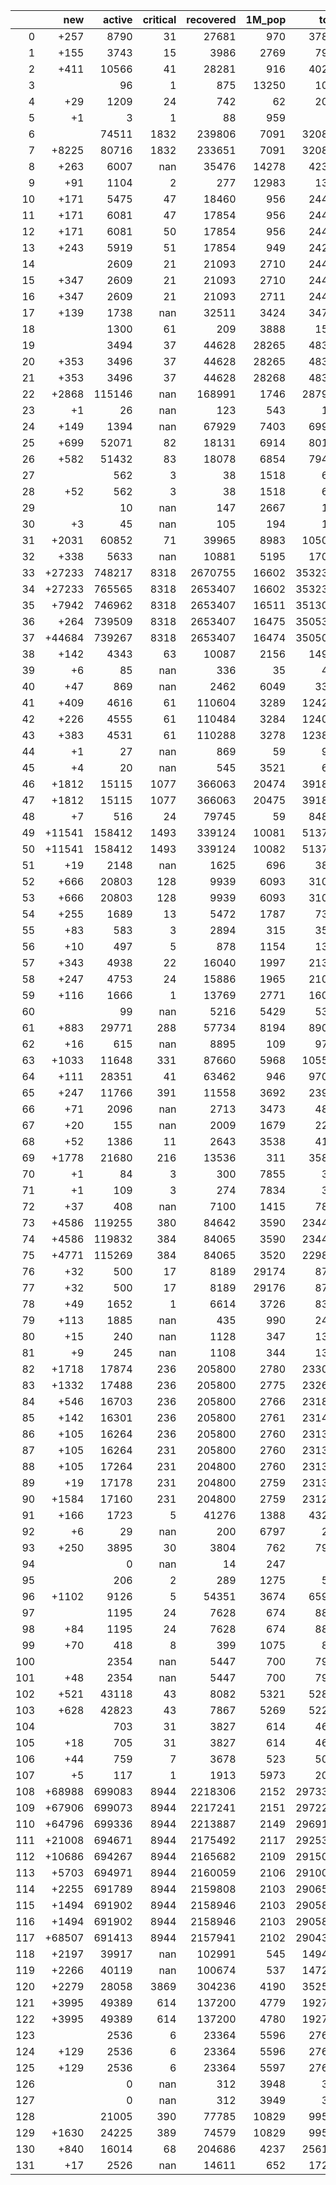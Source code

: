 |     |    new |   active |   critical |   recovered |   1M_pop |   total |
|----:|-------:|---------:|-----------:|------------:|---------:|--------:|
|   0 |   +257 |     8790 |         31 |       27681 |      970 |   37856 |
|   1 |   +155 |     3743 |         15 |        3986 |     2769 |    7967 |
|   2 |   +411 |    10566 |         41 |       28281 |      916 |   40258 |
|   3 |        |       96 |          1 |         875 |    13250 |    1024 |
|   4 |    +29 |     1209 |         24 |         742 |       62 |    2044 |
|   5 |     +1 |        3 |          1 |          88 |      959 |      94 |
|   6 |        |    74511 |       1832 |      239806 |     7091 |  320884 |
|   7 |  +8225 |    80716 |       1832 |      233651 |     7091 |  320884 |
|   8 |   +263 |     6007 |        nan |       35476 |    14278 |   42319 |
|   9 |    +91 |     1104 |          2 |         277 |    12983 |    1387 |
|  10 |   +171 |     5475 |         47 |       18460 |      956 |   24407 |
|  11 |   +171 |     6081 |         47 |       17854 |      956 |   24407 |
|  12 |   +171 |     6081 |         50 |       17854 |      956 |   24407 |
|  13 |   +243 |     5919 |         51 |       17854 |      949 |   24236 |
|  14 |        |     2609 |         21 |       21093 |     2710 |   24431 |
|  15 |   +347 |     2609 |         21 |       21093 |     2710 |   24431 |
|  16 |   +347 |     2609 |         21 |       21093 |     2711 |   24431 |
|  17 |   +139 |     1738 |        nan |       32511 |     3424 |   34759 |
|  18 |        |     1300 |         61 |         209 |     3888 |    1531 |
|  19 |        |     3494 |         37 |       44628 |    28265 |   48303 |
|  20 |   +353 |     3496 |         37 |       44628 |    28265 |   48303 |
|  21 |   +353 |     3496 |         37 |       44628 |    28268 |   48303 |
|  22 |  +2868 |   115146 |        nan |      168991 |     1746 |  287959 |
|  23 |     +1 |       26 |        nan |         123 |      543 |     156 |
|  24 |   +149 |     1394 |        nan |       67929 |     7403 |   69950 |
|  25 |   +699 |    52071 |         82 |       18131 |     6914 |   80178 |
|  26 |   +582 |    51432 |         83 |       18078 |     6854 |   79479 |
|  27 |        |      562 |          3 |          38 |     1518 |     605 |
|  28 |    +52 |      562 |          3 |          38 |     1518 |     605 |
|  29 |        |       10 |        nan |         147 |     2667 |     166 |
|  30 |     +3 |       45 |        nan |         105 |      194 |     150 |
|  31 |  +2031 |    60852 |         71 |       39965 |     8983 |  105050 |
|  32 |   +338 |     5633 |        nan |       10881 |     5195 |   17029 |
|  33 | +27233 |   748217 |       8318 |     2670755 |    16602 | 3532330 |
|  34 | +27233 |   765565 |       8318 |     2653407 |    16602 | 3532330 |
|  35 |  +7942 |   746962 |       8318 |     2653407 |    16511 | 3513039 |
|  36 |   +264 |   739509 |       8318 |     2653407 |    16475 | 3505361 |
|  37 | +44684 |   739267 |       8318 |     2653407 |    16474 | 3505097 |
|  38 |   +142 |     4343 |         63 |       10087 |     2156 |   14962 |
|  39 |     +6 |       85 |        nan |         336 |       35 |     422 |
|  40 |    +47 |      869 |        nan |        2462 |     6049 |    3368 |
|  41 |   +409 |     4616 |         61 |      110604 |     3289 |  124282 |
|  42 |   +226 |     4555 |         61 |      110484 |     3284 |  124099 |
|  43 |   +383 |     4531 |         61 |      110288 |     3278 |  123873 |
|  44 |     +1 |       27 |        nan |         869 |       59 |     972 |
|  45 |     +4 |       20 |        nan |         545 |     3521 |     613 |
|  46 |  +1812 |    15115 |       1077 |      366063 |    20474 |  391849 |
|  47 |  +1812 |    15115 |       1077 |      366063 |    20475 |  391849 |
|  48 |     +7 |      516 |         24 |       79745 |       59 |   84895 |
|  49 | +11541 |   158412 |       1493 |      339124 |    10081 |  513719 |
|  50 | +11541 |   158412 |       1493 |      339124 |    10082 |  513719 |
|  51 |    +19 |     2148 |        nan |        1625 |      696 |    3850 |
|  52 |   +666 |    20803 |        128 |        9939 |     6093 |   31075 |
|  53 |   +666 |    20803 |        128 |        9939 |     6093 |   31075 |
|  54 |   +255 |     1689 |         13 |        5472 |     1787 |    7329 |
|  55 |    +83 |      583 |          3 |        2894 |      315 |    3565 |
|  56 |    +10 |      497 |          5 |         878 |     1154 |    1395 |
|  57 |   +343 |     4938 |         22 |       16040 |     1997 |   21388 |
|  58 |   +247 |     4753 |         24 |       15886 |     1965 |   21045 |
|  59 |   +116 |     1666 |          1 |       13769 |     2771 |   16056 |
|  60 |        |       99 |        nan |        5216 |     5429 |    5374 |
|  61 |   +883 |    29771 |        288 |       57734 |     8194 |   89010 |
|  62 |    +16 |      615 |        nan |        8895 |      109 |    9757 |
|  63 |  +1033 |    11648 |        331 |       87660 |     5968 |  105508 |
|  64 |   +111 |    28351 |         41 |       63462 |      946 |   97025 |
|  65 |   +247 |    11766 |        391 |       11558 |     3692 |   23964 |
|  66 |    +71 |     2096 |        nan |        2713 |     3473 |    4892 |
|  67 |    +20 |      155 |        nan |        2009 |     1679 |    2227 |
|  68 |    +52 |     1386 |         11 |        2643 |     3538 |    4110 |
|  69 |  +1778 |    21680 |        216 |       13536 |      311 |   35836 |
|  70 |     +1 |       84 |          3 |         300 |     7855 |     384 |
|  71 |     +1 |      109 |          3 |         274 |     7834 |     383 |
|  72 |    +37 |      408 |        nan |        7100 |     1415 |    7842 |
|  73 |  +4586 |   119255 |        380 |       84642 |     3590 |  234400 |
|  74 |  +4586 |   119832 |        384 |       84065 |     3590 |  234400 |
|  75 |  +4771 |   115269 |        384 |       84065 |     3520 |  229814 |
|  76 |    +32 |      500 |         17 |        8189 |    29174 |    8743 |
|  77 |    +32 |      500 |         17 |        8189 |    29176 |    8743 |
|  78 |    +49 |     1652 |          1 |        6614 |     3726 |    8319 |
|  79 |   +113 |     1885 |        nan |         435 |      990 |    2401 |
|  80 |    +15 |      240 |        nan |        1128 |      347 |    1385 |
|  81 |     +9 |      245 |        nan |        1108 |      344 |    1370 |
|  82 |  +1718 |    17874 |        236 |      205800 |     2780 |  233002 |
|  83 |  +1332 |    17488 |        236 |      205800 |     2775 |  232616 |
|  84 |   +546 |    16703 |        236 |      205800 |     2766 |  231830 |
|  85 |   +142 |    16301 |        236 |      205800 |     2761 |  231426 |
|  86 |   +105 |    16264 |        236 |      205800 |     2760 |  231389 |
|  87 |   +105 |    16264 |        231 |      205800 |     2760 |  231389 |
|  88 |   +105 |    17264 |        231 |      204800 |     2760 |  231389 |
|  89 |    +19 |    17178 |        231 |      204800 |     2759 |  231303 |
|  90 |  +1584 |    17160 |        231 |      204800 |     2759 |  231284 |
|  91 |   +166 |     1723 |          5 |       41276 |     1388 |   43260 |
|  92 |     +6 |       29 |        nan |         200 |     6797 |     229 |
|  93 |   +250 |     3895 |         30 |        3804 |      762 |    7934 |
|  94 |        |        0 |        nan |          14 |      247 |      14 |
|  95 |        |      206 |          2 |         289 |     1275 |     510 |
|  96 |  +1102 |     9126 |          5 |       54351 |     3674 |   65983 |
|  97 |        |     1195 |         24 |        7628 |      674 |    8876 |
|  98 |    +84 |     1195 |         24 |        7628 |      674 |    8876 |
|  99 |    +70 |      418 |          8 |         399 |     1075 |     846 |
| 100 |        |     2354 |        nan |        5447 |      700 |    7997 |
| 101 |    +48 |     2354 |        nan |        5447 |      700 |    7997 |
| 102 |   +521 |    43118 |         43 |        8082 |     5321 |   52819 |
| 103 |   +628 |    42823 |         43 |        7867 |     5269 |   52298 |
| 104 |        |      703 |         31 |        3827 |      614 |    4605 |
| 105 |    +18 |      705 |         31 |        3827 |      614 |    4605 |
| 106 |    +44 |      759 |          7 |        3678 |      523 |    5046 |
| 107 |     +5 |      117 |          1 |        1913 |     5973 |    2040 |
| 108 | +68988 |   699083 |       8944 |     2218306 |     2152 | 2973317 |
| 109 | +67906 |   699073 |       8944 |     2217241 |     2151 | 2972235 |
| 110 | +64796 |   699336 |       8944 |     2213887 |     2149 | 2969125 |
| 111 | +21008 |   694671 |       8944 |     2175492 |     2117 | 2925337 |
| 112 | +10686 |   694267 |       8944 |     2165682 |     2109 | 2915015 |
| 113 |  +5703 |   694971 |       8944 |     2160059 |     2106 | 2910032 |
| 114 |  +2255 |   691789 |       8944 |     2159808 |     2103 | 2906584 |
| 115 |  +1494 |   691902 |       8944 |     2158946 |     2103 | 2905823 |
| 116 |  +1494 |   691902 |       8944 |     2158946 |     2103 | 2905823 |
| 117 | +68507 |   691413 |       8944 |     2157941 |     2102 | 2904329 |
| 118 |  +2197 |    39917 |        nan |      102991 |      545 |  149408 |
| 119 |  +2266 |    40119 |        nan |      100674 |      537 |  147211 |
| 120 |  +2279 |    28058 |       3869 |      304236 |     4190 |  352558 |
| 121 |  +3995 |    49389 |        614 |      137200 |     4779 |  192797 |
| 122 |  +3995 |    49389 |        614 |      137200 |     4780 |  192797 |
| 123 |        |     2536 |          6 |       23364 |     5596 |   27676 |
| 124 |   +129 |     2536 |          6 |       23364 |     5596 |   27676 |
| 125 |   +129 |     2536 |          6 |       23364 |     5597 |   27676 |
| 126 |        |        0 |        nan |         312 |     3948 |     336 |
| 127 |        |        0 |        nan |         312 |     3949 |     336 |
| 128 |        |    21005 |        390 |       77785 |    10829 |   99599 |
| 129 |  +1630 |    24225 |        389 |       74579 |    10829 |   99599 |
| 130 |   +840 |    16014 |         68 |      204686 |     4237 |  256118 |
| 131 |    +17 |     2526 |        nan |       14611 |      652 |   17249 |